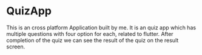# QuizApp
This is an cross platform Application built by me. It is an quiz app which has multiple questions with four option for each, related to flutter. After completion of the quiz we can see the result of the quiz on the result screen.
